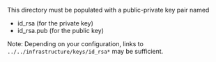 This directory must be populated with a public-private key pair named
- id_rsa (for the private key)
- id_rsa.pub (for the public key)
 
Note: Depending on your configuration, links to  `../../infrastructure/keys/id_rsa*` may be sufficient.
